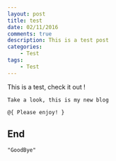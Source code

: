 ```yaml
---
layout: post
title: test
date: 02/11/2016  
comments: true
description: This is a test post
categories: 
    - Test
tags: 
    - Test
---
```


This is a test, check it out !

```
Take a look, this is my new blog

@{ Please enjoy! }
```

## End

```
"GoodBye"
```
